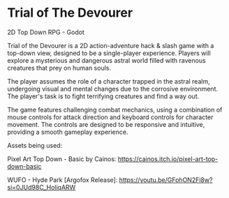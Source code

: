 # Trial of The Devourer
 2D Top Down RPG - Godot


Trial of the Devourer is a 2D action-adventure hack & slash game with a top-down view, designed to be a single-player experience. Players will explore a mysterious and dangerous astral world filled with ravenous creatures that prey on human souls.

The player assumes the role of a character trapped in the astral realm, undergoing visual and mental changes due to the corrosive environment. The player's task is to fight terrifying creatures and find a way out.

The game features challenging combat mechanics, using a combination of mouse controls for attack direction and keyboard controls for character movement. The controls are designed to be responsive and intuitive, providing a smooth gameplay experience.



Assets being used:

Pixel Art Top Down - Basic by Cainos: https://cainos.itch.io/pixel-art-top-down-basic

WUFO - Hyde Park [Argofox Release]: https://youtu.be/GFohON2Fi8w?si=0JUd98C_HoliqARW
